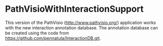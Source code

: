 PathVisioWithInteractionSupport
===============================

This version of the PathVisio (http://www.pathvisio.org/) application works with the new interaction annotation database.  The annotation database can be created using the code from https://github.com/pennatula/InteractionDB.git.
